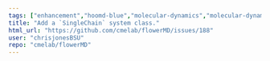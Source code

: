 ```yaml
---
tags: ["enhancement","hoomd-blue","molecular-dynamics","molecular-dynamics-simulation","mosdef-hub","polymer","simulation"]
title: "Add a `SingleChain` system class."
html_url: "https://github.com/cmelab/flowerMD/issues/188"
user: "chrisjonesBSU"
repo: "cmelab/flowerMD"
---
```


